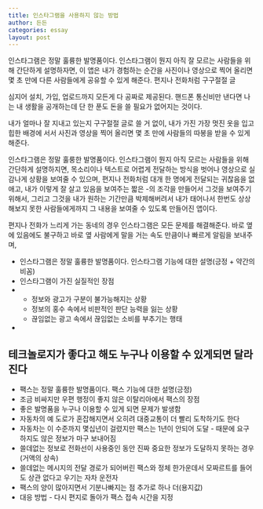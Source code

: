 ```yaml
---
title: 인스타그램을 사용하지 않는 방법
author: 든든
categories: essay
layout: post
---
```


인스타그램은 정말 훌륭한 발명품이다. 인스타그램이 뭔지 아직 잘 모르는 사람들을 위해 간단하게 설명하자면, 이 앱은 내가 경험하는 순간을 사진이나 영상으로 찍어 올리면 몇 초 만에 다른 사람들에게 공유할 수 있게 해준다. 편지나 전화처럼 구구절절 글

심지어 설치, 가입, 업로드까지 모든게 다 공짜로 제공된다. 핸드폰 통신비만 낸다면 나는 내 생활을 공개하는데 단 한 푼도 돈을 쓸 필요가 없어지는 것이다.

내가 얼마나 잘 지내고 있는지 구구절절 글로 쓸 거 없이, 내가 가진 가장 멋진 옷을 입고 힙한 배경에 서서 사진과 영상을 찍어 올리면 몇 초 만에 사람들의 따봉을 받을 수 있게 해준다.

인스타그램은 정말 훌룽한 발명품이다. 인스타그램이 뭔지 아직 모르는 사람들을 위해 간단하게 설명하지면, 목소리이나 텍스트로 어렵게 전달하는 방식을 벗어나 영상으로 실감나게 상황을 보여줄 수 있으며, 편지나 전화처럼 대개 한 명에게 전달되는 귀찮음을 없애고, 내가 이렇게 잘 살고 있음을 보여주는 짧은 -의 조각을 만들어서 그것을 보여주기 위해서, 그리고 그것을 내가 원하는 기간만큼 박제해버려서 내가 태어나서 한번도 상상해보지 못한 사람들에게까지 그 내용을 보여줄 수 있도록 만들어진 앱이다. 

편지나 전화가 느리게 가는 동네의 경우 인스타그램은 모든 문제를 해결해준다. 바로 옆에 있음에도 불구하고 바로 옆 사람에게 말을 거는 속도 만큼이나 빠르게 알림을 보내주며, 


- 인스타그램은 정말 훌륭한 발명품이다. 인스타그램 기능에 대한 설명(긍정 + 약간의 비꼼)
- 인스타그램이 가진 실질적인 장점
- 
    - 정보와 광고가 구분이 불가능해지는 상황
    - 정보의 홍수 속에서 비판적인 판단 능력을 잃는 상황
    - 끊임없는 광고 속에서 끊임없는 소비를 부추기는 행태
- 

## 테크놀로지가 좋다고 해도 누구나 이용할 수 있게되면 달라진다
- 팩스는 정말 훌륭한 발명품이다. 팩스 기능에 대한 설명(긍정)
- 조금 비싸지만 우편 행정이 좋지 않은 이탈리아에서 팩스의 장점
- 좋은 발명품을 누구나 이용할 수 있게 되면 문제가 발생함
- 자동차의 예 도로가 혼잡해지면서 오히려 대중교통이 더 빨리 도착하기도 한다
- 자동차는 이 수준까지 몇십년이 걸렸지만 팩스는 1년이 안되어 도달 - 때문에 요구하지도 않은 정보가 마구 보내어짐
- 쓸데없는 정보로 전화선이 사용중인 동안 진짜 중요한 정보가 도달하지 못하는 경우(거액의 상속)
- 쓸데없는 메시지의 전달 경로가 되어버린 팩스와 정체 한가운데서 모짜르트를 들어도 상관 없다고 우기는 자차 운전자
- 팩스의 양이 많아지면서 기분나빠지는 점 추가로 하나 더(용지값)
- 대응 방법 - 다시 편지로 돌아가 팩스 접속 시간을 지정
